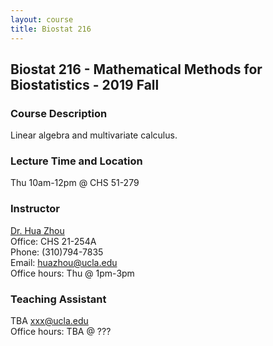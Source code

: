 ```yaml
---
layout: course
title: Biostat 216
---
```


## Biostat 216 - Mathematical Methods for Biostatistics - 2019 Fall

### Course Description

Linear algebra and multivariate calculus.  

### Lecture Time and Location

Thu 10am-12pm @ CHS 51-279    

### Instructor

[Dr. Hua Zhou](http://hua-zhou.github.io/)  
Office: CHS 21-254A  
Phone: (310)794-7835  
Email: <huazhou@ucla.edu>  
Office hours: Thu @ 1pm-3pm

### Teaching Assistant

TBA <xxx@ucla.edu>  
Office hours: TBA @ ???
